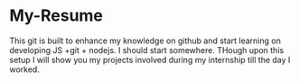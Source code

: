 # My-Resume
This git is built to enhance my knowledge on github and start learning on developing JS +git + nodejs. I should start somewhere.
THough upon this setup I will show you my projects involved during my internship till the day I worked.

